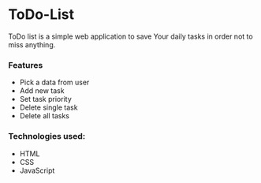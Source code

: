 # ToDo-List

ToDo list is a simple web application to save Your daily tasks in order not to miss anything.

### Features
* Pick a data from user
* Add new task
* Set task priority
* Delete single task
* Delete all tasks

### Technologies used:
* HTML
* CSS
* JavaScript
